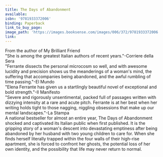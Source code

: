 ```yaml
---
title: The Days of Abandonment
available:
isbn: '9781933372006'
binding: Paperback
link_to_buy_page:
image_path: 'https://images.booksense.com/images/006/372/9781933372006.jpg'
link:
---
```



From the author of My Brilliant Friend&nbsp;
<br>"She is among the greatest Italian authors of recent years."-Corriere della Sera&nbsp;
<br>"Ferrante dissects the personal microcosm so well, and with awesome lucidity and precision shows us the meanderings of a woman's mind, the suffering that accompanies being abandoned, and the awful rumbling of time passing."-El Mundo&nbsp;
<br>"Elena Ferrante has given us a startlingly beautiful novel of exceptional and bold strength."-Il Manifesto&nbsp;
<br>"Severe and rigorously unsentimental, packed full of passages written with dizzying intensity at a rare and acute pitch. Ferrante is at her best when her writing holds tight to those nagging, niggling obsessions that make up our mental landscapes."-La Stampa&nbsp;
<br>A national bestseller for almost an entire year, The Days of Abandonment shocked and captivated its Italian public when first published. It is the gripping story of a woman's descent into devastating emptiness after being abandoned by her husband with two young children to care for. When she finds herself literally trapped within the four walls of their high-rise apartment, she is forced to confront her ghosts, the potential loss of her own identity, and the possibility that life may never return to normal.